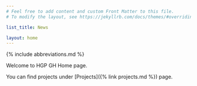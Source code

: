 ```yaml
---
# Feel free to add content and custom Front Matter to this file.
# To modify the layout, see https://jekyllrb.com/docs/themes/#overriding-theme-defaults

list_title: News

layout: home
---
```

{% include abbreviations.md %}

Welcome to HGP GH Home page.

You can find projects under [Projects]({% link projects.md %}) page.

